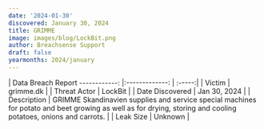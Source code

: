 ```yaml
---
date: '2024-01-30'
discovered: January 30, 2024
title: GRIMME
image: images/blog/LockBit.png
author: Breachsense Support
draft: false
yearmonths: 2024/january
---
```



| Data Breach Report
------------:     |:-------------:    | :-----:|
| Victim      | grimme.dk      | 
| Threat Actor      | LockBit      | 
| Date Discovered      | Jan 30, 2024      | 
| Description      | GRIMME Skandinavien supplies and service special machines for potato and beet growing as well as for drying, storing and cooling potatoes, onions and carrots.      | 
| Leak Size      | Unknown      | 

